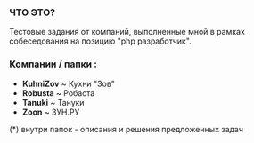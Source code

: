 ### ЧТО ЭТО?

Тестовые задания от компаний, выполненные мной в рамках собеседования на позицию "php разработчик".

### Компании / папки :
- **KuhniZov**  ~ Кухни "Зов"
- **Robusta**   ~ Робаста
- **Tanuki**    ~ Тануки
- **Zoon**      ~ ЗУН.РУ

(*) внутри  папок - описания и решения предложенных задач